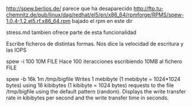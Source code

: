 http://spew.berlios.de/ parece que ha desaparecido
http://ftp.tu-chemnitz.de/pub/linux/dag/redhat/el5/en/x86_64/rpmforge/RPMS/spew-1.0.4-1.2.el5.rf.x86_64.rpm
bajado el rpm en este dir

stress.md tambien ofrece parte de esta funcionalidad


Escribe ficheros de distintas formas.
Nos dice la velocidad de escritura y las IOPS

spew -i 100 10M FILE
  Hace 100 iteracciones escribiendo 10MB al fichero FILE

spew -b 16k 1m /tmp/bigfile
  Writes 1 mebibyte (1 mebibyte = 1024*1024 bytes) using 16 kibibytes (1 kibibyte = 1024 bytes) requests to the file /tmp/bigfile using the default pattern (random). Displays the write transfer rate in kibibytes per second and the write transfer time in seconds.
